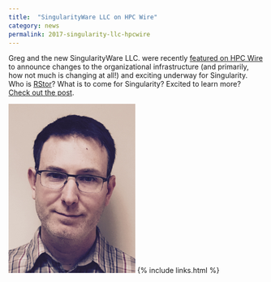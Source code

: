 ```yaml
---
title:  "SingularityWare LLC on HPC Wire"
category: news
permalink: 2017-singularity-llc-hpcwire
---
```


Greg and the new SingularityWare LLC. were recently <a href="https://www.hpcwire.com/2017/05/04/singularity-hpc-container-technology-moves-lab/" target="_blank">featured on HPC Wire</a> to announce changes to the organizational infrastructure (and primarily, how not much is changing at all!) and exciting underway for Singularity. Who is <a href="http://www.storagenewsletter.com/2017/05/rstor-io-new-storage-start-up-in-stealth-mode/" target="_blank">RStor</a>? What is to come for Singularity? Excited to learn more? <a href="https://www.hpcwire.com/2017/05/04/singularity-hpc-container-technology-moves-lab/" target="_blank">Check out the post</a>.

<img src="assets/img/people/gmk.jpg" style="width:250px">
{% include links.html %}
